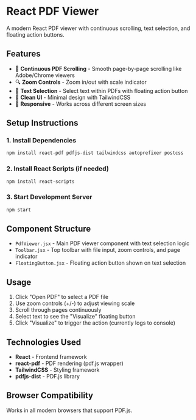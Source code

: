 # React PDF Viewer

A modern React PDF viewer with continuous scrolling, text selection, and floating action buttons.

## Features

- 📄 **Continuous PDF Scrolling** - Smooth page-by-page scrolling like Adobe/Chrome viewers
- 🔍 **Zoom Controls** - Zoom in/out with scale indicator
- 📝 **Text Selection** - Select text within PDFs with floating action button
- 🎯 **Clean UI** - Minimal design with TailwindCSS
- 📱 **Responsive** - Works across different screen sizes

## Setup Instructions

### 1. Install Dependencies

```bash
npm install react-pdf pdfjs-dist tailwindcss autoprefixer postcss
```

### 2. Install React Scripts (if needed)

```bash
npm install react-scripts
```

### 3. Start Development Server

```bash
npm start
```

## Component Structure

- `PdfViewer.jsx` - Main PDF viewer component with text selection logic
- `Toolbar.jsx` - Top toolbar with file input, zoom controls, and page indicator  
- `FloatingButton.jsx` - Floating action button shown on text selection

## Usage

1. Click "Open PDF" to select a PDF file
2. Use zoom controls (+/-) to adjust viewing scale
3. Scroll through pages continuously
4. Select text to see the "Visualize" floating button
5. Click "Visualize" to trigger the action (currently logs to console)

## Technologies Used

- **React** - Frontend framework
- **react-pdf** - PDF rendering (pdf.js wrapper)
- **TailwindCSS** - Styling framework
- **pdfjs-dist** - PDF.js library

## Browser Compatibility

Works in all modern browsers that support PDF.js.
